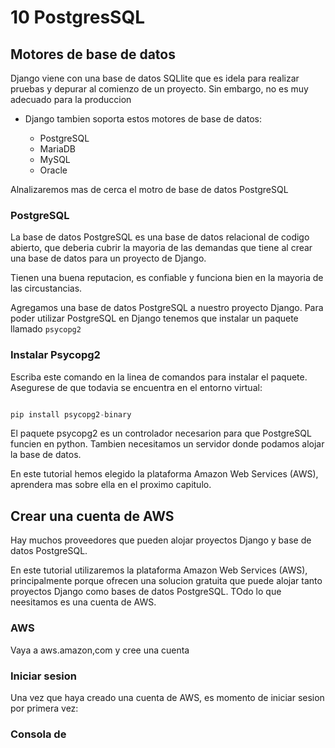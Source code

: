 # 10 PostgresSQL

## Motores de base de datos 

Django viene  con una base de datos SQLlite que es idela para realizar pruebas y depurar al comienzo de un proyecto.
Sin embargo, no es muy adecuado para la produccion

* Django tambien soporta estos motores de base de datos:

    * PostgreSQL
    * MariaDB
    * MySQL
    * Oracle
    
Alnalizaremos mas de cerca el motro de base de datos PostgreSQL

### PostgreSQL

La base de datos PostgreSQL es una base de datos relacional de codigo abierto, que deberia cubrir la mayoria de las demandas que tiene al crear una base de datos para un proyecto de Django.

Tienen una buena reputacion, es confiable y funciona bien en la mayoria de las circustancias.

Agregamos una base de datos PostgreSQL a nuestro proyecto Django.
Para poder utilizar PostgreSQL en Django tenemos que instalar un paquete llamado `psycopg2`

### Instalar Psycopg2

Escriba este comando en la linea de comandos para instalar el paquete. Asegurese de que todavia se encuentra en el entorno virtual:

```python

pip install psycopg2-binary

```

El paquete psycopg2 es un controlador necesarion para que PostgreSQL funcien en python.
Tambien necesitamos un servidor donde podamos alojar la base de datos.

En este tutorial hemos elegido la plataforma Amazon Web Services (AWS), aprendera mas sobre ella en el proximo capitulo.

## Crear una cuenta de AWS

Hay muchos proveedores que pueden alojar proyectos Django y base de datos PostgreSQL.

En este tutorial utilizaremos la plataforma Amazon Web Services (AWS), principalmente porque ofrecen una solucion gratuita que puede alojar tanto proyectos Django como bases de datos PostgreSQL. TOdo lo que neesitamos es una cuenta de AWS.

### AWS

Vaya a aws.amazon,com y cree una cuenta

### Iniciar sesion

Una vez que haya creado una cuenta de AWS, es momento de iniciar sesion por primera vez:

### Consola de